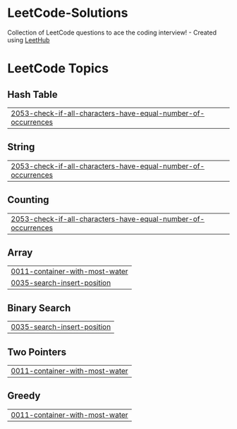 # LeetCode-Solutions
Collection of LeetCode questions to ace the coding interview! - Created using [LeetHub](https://github.com/QasimWani/LeetHub)

<!---LeetCode Topics Start-->
# LeetCode Topics
## Hash Table
|  |
| ------- |
| [2053-check-if-all-characters-have-equal-number-of-occurrences](https://github.com/mohamedelbendary228/LeetCode-Solutions/tree/master/2053-check-if-all-characters-have-equal-number-of-occurrences) |
## String
|  |
| ------- |
| [2053-check-if-all-characters-have-equal-number-of-occurrences](https://github.com/mohamedelbendary228/LeetCode-Solutions/tree/master/2053-check-if-all-characters-have-equal-number-of-occurrences) |
## Counting
|  |
| ------- |
| [2053-check-if-all-characters-have-equal-number-of-occurrences](https://github.com/mohamedelbendary228/LeetCode-Solutions/tree/master/2053-check-if-all-characters-have-equal-number-of-occurrences) |
## Array
|  |
| ------- |
| [0011-container-with-most-water](https://github.com/mohamedelbendary228/LeetCode-Solutions/tree/master/0011-container-with-most-water) |
| [0035-search-insert-position](https://github.com/mohamedelbendary228/LeetCode-Solutions/tree/master/0035-search-insert-position) |
## Binary Search
|  |
| ------- |
| [0035-search-insert-position](https://github.com/mohamedelbendary228/LeetCode-Solutions/tree/master/0035-search-insert-position) |
## Two Pointers
|  |
| ------- |
| [0011-container-with-most-water](https://github.com/mohamedelbendary228/LeetCode-Solutions/tree/master/0011-container-with-most-water) |
## Greedy
|  |
| ------- |
| [0011-container-with-most-water](https://github.com/mohamedelbendary228/LeetCode-Solutions/tree/master/0011-container-with-most-water) |
<!---LeetCode Topics End-->